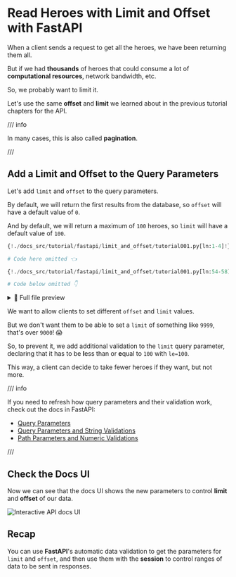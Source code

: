 # Read Heroes with Limit and Offset with FastAPI

When a client sends a request to get all the heroes, we have been returning them all.

But if we had **thousands** of heroes that could consume a lot of **computational resources**, network bandwidth, etc.

So, we probably want to limit it.

Let's use the same **offset** and **limit** we learned about in the previous tutorial chapters for the API.

/// info

In many cases, this is also called **pagination**.

///

## Add a Limit and Offset to the Query Parameters

Let's add `limit` and `offset` to the query parameters.

By default, we will return the first results from the database, so `offset` will have a default value of `0`.

And by default, we will return a maximum of `100` heroes, so `limit` will have a default value of `100`.

```Python hl_lines="3  9  11"
{!./docs_src/tutorial/fastapi/limit_and_offset/tutorial001.py[ln:1-4]!}

# Code here omitted 👈

{!./docs_src/tutorial/fastapi/limit_and_offset/tutorial001.py[ln:54-58]!}

# Code below omitted 👇
```

<details>
<summary>👀 Full file preview</summary>

```Python
{!./docs_src/tutorial/fastapi/limit_and_offset/tutorial001.py!}
```

</details>

We want to allow clients to set different `offset` and `limit` values.

But we don't want them to be able to set a `limit` of something like `9999`, that's over `9000`! 😱

So, to prevent it, we add additional validation to the `limit` query parameter, declaring that it has to be **l**ess than or **e**qual to `100` with `le=100`.

This way, a client can decide to take fewer heroes if they want, but not more.

/// info

If you need to refresh how query parameters and their validation work, check out the docs in FastAPI:

* <a href="https://fastapi.tiangolo.com/tutorial/query-params/" class="external-link" target="_blank">Query Parameters</a>
* <a href="https://fastapi.tiangolo.com/tutorial/query-params-str-validations/" class="external-link" target="_blank">Query Parameters and String Validations</a>
* <a href="https://fastapi.tiangolo.com/tutorial/path-params-numeric-validations/" class="external-link" target="_blank">Path Parameters and Numeric Validations</a>

///

## Check the Docs UI

Now we can see that the docs UI shows the new parameters to control **limit** and **offset** of our data.

<img class="shadow" alt="Interactive API docs UI" src="/img/tutorial/fastapi/limit-and-offset/image01.png">

## Recap

You can use **FastAPI**'s automatic data validation to get the parameters for `limit` and `offset`, and then use them with the **session** to control ranges of data to be sent in responses.
